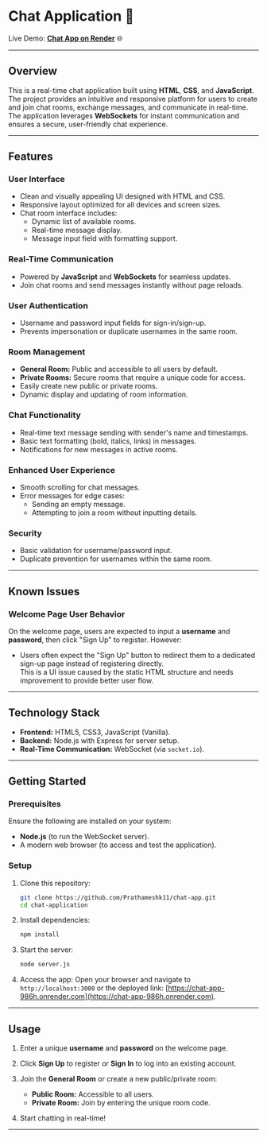 # Chat Application 🚀

Live Demo: [**Chat App on Render**](https://chat-app-986h.onrender.com) 🌐

---

## **Overview**
This is a real-time chat application built using **HTML**, **CSS**, and **JavaScript**. The project provides an intuitive and responsive platform for users to create and join chat rooms, exchange messages, and communicate in real-time. The application leverages **WebSockets** for instant communication and ensures a secure, user-friendly chat experience.

---

## **Features**

### **User Interface**
- Clean and visually appealing UI designed with HTML and CSS.
- Responsive layout optimized for all devices and screen sizes.
- Chat room interface includes:
  - Dynamic list of available rooms.
  - Real-time message display.
  - Message input field with formatting support.

### **Real-Time Communication**
- Powered by **JavaScript** and **WebSockets** for seamless updates.
- Join chat rooms and send messages instantly without page reloads.

### **User Authentication**
- Username and password input fields for sign-in/sign-up.
- Prevents impersonation or duplicate usernames in the same room.

### **Room Management**
- **General Room:** Public and accessible to all users by default.
- **Private Rooms:** Secure rooms that require a unique code for access.
- Easily create new public or private rooms.
- Dynamic display and updating of room information.

### **Chat Functionality**
- Real-time text message sending with sender's name and timestamps.
- Basic text formatting (bold, italics, links) in messages.
- Notifications for new messages in active rooms.

### **Enhanced User Experience**
- Smooth scrolling for chat messages.
- Error messages for edge cases:
  - Sending an empty message.
  - Attempting to join a room without inputting details.

### **Security**
- Basic validation for username/password input.
- Duplicate prevention for usernames within the same room.

---

## **Known Issues**
### **Welcome Page User Behavior**
On the welcome page, users are expected to input a **username** and **password**, then click "Sign Up" to register. However:
- Users often expect the "Sign Up" button to redirect them to a dedicated sign-up page instead of registering directly.  
This is a UI issue caused by the static HTML structure and needs improvement to provide better user flow.

---

## **Technology Stack**
- **Frontend:** HTML5, CSS3, JavaScript (Vanilla).
- **Backend:** Node.js with Express for server setup.
- **Real-Time Communication:** WebSocket (via `socket.io`).

---

## **Getting Started**

### **Prerequisites**
Ensure the following are installed on your system:
- **Node.js** (to run the WebSocket server).
- A modern web browser (to access and test the application).

### **Setup**

1. Clone this repository:
   ```bash
   git clone https://github.com/Prathameshk11/chat-app.git
   cd chat-application
   ```

2. Install dependencies:
   ```bash
   npm install
   ```

3. Start the server:
   ```bash
   node server.js
   ```

4. Access the app:
   Open your browser and navigate to `http://localhost:3000` or the deployed link: [https://chat-app-986h.onrender.com](https://chat-app-986h.onrender.com).

---

## **Usage**
1. Enter a unique **username** and **password** on the welcome page.
2. Click **Sign Up** to register or **Sign In** to log into an existing account.
3. Join the **General Room** or create a new public/private room:
   - **Public Room:** Accessible to all users.
   - **Private Room:** Join by entering the unique room code.

4. Start chatting in real-time!

---

